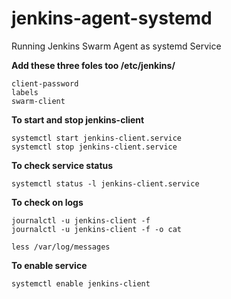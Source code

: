 # jenkins-agent-systemd
Running Jenkins Swarm Agent as systemd Service

**Add these three foles too /etc/jenkins/**
```
client-password
labels
swarm-client
```

**To start and stop jenkins-client**
```
systemctl start jenkins-client.service
systemctl stop jenkins-client.service
```

**To check service status**
```
systemctl status -l jenkins-client.service
```

**To check on logs**
```
journalctl -u jenkins-client -f
journalctl -u jenkins-client -f -o cat

less /var/log/messages
```

**To enable service**
```
systemctl enable jenkins-client
```

